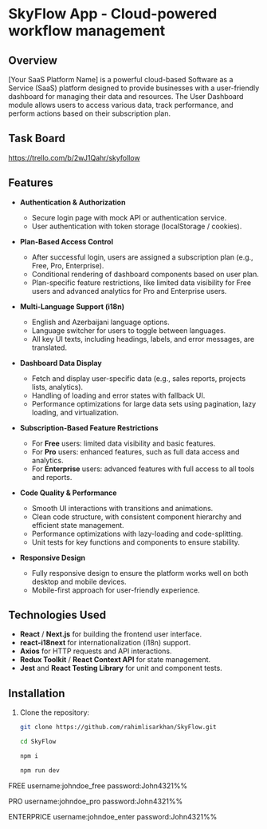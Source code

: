 # SkyFlow App - Cloud-powered workflow management

## Overview

[Your SaaS Platform Name] is a powerful cloud-based Software as a Service (SaaS) platform designed to provide businesses with a user-friendly dashboard for managing their data and resources. The User Dashboard module allows users to access various data, track performance, and perform actions based on their subscription plan.

## Task Board

https://trello.com/b/2wJ1Qahr/skyfollow

## Features

- **Authentication & Authorization**
  - Secure login page with mock API or authentication service.
  - User authentication with token storage (localStorage / cookies).
- **Plan-Based Access Control**
  - After successful login, users are assigned a subscription plan (e.g., Free, Pro, Enterprise).
  - Conditional rendering of dashboard components based on user plan.
  - Plan-specific feature restrictions, like limited data visibility for Free users and advanced analytics for Pro and Enterprise users.
- **Multi-Language Support (i18n)**

  - English and Azerbaijani language options.
  - Language switcher for users to toggle between languages.
  - All key UI texts, including headings, labels, and error messages, are translated.

- **Dashboard Data Display**

  - Fetch and display user-specific data (e.g., sales reports, projects lists, analytics).
  - Handling of loading and error states with fallback UI.
  - Performance optimizations for large data sets using pagination, lazy loading, and virtualization.

- **Subscription-Based Feature Restrictions**

  - For **Free** users: limited data visibility and basic features.
  - For **Pro** users: enhanced features, such as full data access and analytics.
  - For **Enterprise** users: advanced features with full access to all tools and reports.

- **Code Quality & Performance**

  - Smooth UI interactions with transitions and animations.
  - Clean code structure, with consistent component hierarchy and efficient state management.
  - Performance optimizations with lazy-loading and code-splitting.
  - Unit tests for key functions and components to ensure stability.

- **Responsive Design**
  - Fully responsive design to ensure the platform works well on both desktop and mobile devices.
  - Mobile-first approach for user-friendly experience.

## Technologies Used

- **React** / **Next.js** for building the frontend user interface.
- **react-i18next** for internationalization (i18n) support.
- **Axios** for HTTP requests and API interactions.
- **Redux Toolkit** / **React Context API** for state management.
- **Jest** and **React Testing Library** for unit and component tests.

## Installation

1. Clone the repository:

   ```bash
   git clone https://github.com/rahimlisarkhan/SkyFlow.git

   cd SkyFlow

   npm i

   npm run dev
   ```

FREE
username:johndoe_free
password:John4321%%

PRO
username:johndoe_pro
password:John4321%%

ENTERPRICE
username:johndoe_enter
password:John4321%%
